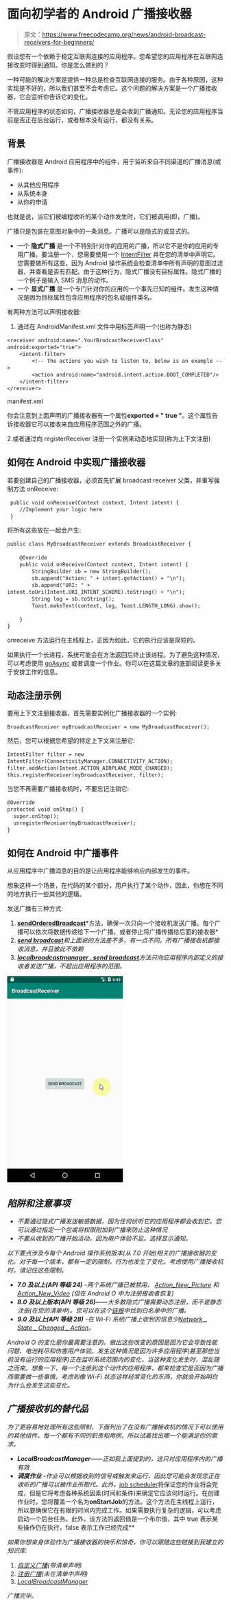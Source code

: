 # 面向初学者的 Android 广播接收器

> 原文：<https://www.freecodecamp.org/news/android-broadcast-receivers-for-beginners/>

假设您有一个依赖于稳定互联网连接的应用程序。您希望您的应用程序在互联网连接改变时得到通知。你是怎么做到的？

一种可能的解决方案是提供一种总是检查互联网连接的服务。由于各种原因，这种实现是不好的，所以我们甚至不会考虑它。这个问题的解决方案是一个广播接收器，它会监听你告诉它的变化。

不管应用程序的状态如何，广播接收器总是会收到广播通知。无论您的应用程序当前是否正在后台运行，或者根本没有运行，都没有关系。

## 背景

广播接收器是 Android 应用程序中的组件，用于监听来自不同渠道的广播消息(或事件):

*   从其他应用程序
*   从系统本身
*   从你的申请

也就是说，当它们被编程收听的某个动作发生时，它们被调用(即，广播)。

广播只是包装在意图对象中的一条消息。广播可以是隐式的或显式的。

*   一个 ******隐式广播****** 是一个不特别针对你的应用的广播，所以它不是你的应用的专用广播。要注册一个，您需要使用一个 [IntentFilter](https://developer.android.com/reference/android/content/IntentFilter) 并在您的清单中声明它。您需要做所有这些，因为 Android 操作系统会检查清单中所有声明的意图过滤器，并查看是否有匹配。由于这种行为，隐式广播没有目标属性。隐式广播的一个例子是输入 SMS 消息的动作。
*   一个 ******显式广播****** 是一个专门针对你的应用的一个事先已知的组件。发生这种情况是因为目标属性包含应用程序的包名或组件类名。

有两种方法可以声明接收器:

1.  通过在 AndroidManifest.xml 文件中用<receiver>标签声明一个(也称为静态)</receiver>

```
<receiver android:name=".YourBrodcastReceiverClass"  android:exported="true">
    <intent-filter>
        <!-- The actions you wish to listen to, below is an example -->
        <action android:name="android.intent.action.BOOT_COMPLETED"/>
    </intent-filter>
</receiver>
```

manifest.xml

你会注意到上面声明的广播接收器有一个属性******exported = " true "******。这个属性告诉接收器它可以接收来自应用程序范围之外的广播。

2.或者通过向 registerReceiver 注册一个实例来动态地实现(称为上下文注册)

## 如何在 Android 中实现广播接收器

若要创建自己的广播接收器，必须首先扩展 broadcast receiver 父类，并重写强制方法 onReceive:

```
 public void onReceive(Context context, Intent intent) {
    //Implement your logic here
 }
```

将所有这些放在一起会产生:

```
public class MyBroadcastReceiver extends BroadcastReceiver {

    @Override
    public void onReceive(Context context, Intent intent) {
        StringBuilder sb = new StringBuilder();
        sb.append("Action: " + intent.getAction() + "\n");
        sb.append("URI: " + intent.toUri(Intent.URI_INTENT_SCHEME).toString() + "\n");
        String log = sb.toString();
        Toast.makeText(context, log, Toast.LENGTH_LONG).show();

    }
}
```

onreceive 方法运行在主线程上，正因为如此，它的执行应该是简短的。

如果执行一个长进程，系统可能会在方法返回后终止该进程。为了避免这种情况，可以考虑使用 [goAsync](https://developer.android.com/reference/android/content/BroadcastReceiver.html#goAsync()) 或者调度一个作业。你可以在这篇文章的底部阅读更多关于安排工作的信息。

## 动态注册示例

要用上下文注册接收器，首先需要实例化广播接收器的一个实例:

```
BroadcastReceiver myBroadcastReceiver = new MyBroadcastReceiver(); 
```

然后，您可以根据您希望的特定上下文来注册它:

```
IntentFilter filter = new IntentFilter(ConnectivityManager.CONNECTIVITY_ACTION);
filter.addAction(Intent.ACTION_AIRPLANE_MODE_CHANGED);
this.registerReceiver(myBroadcastReceiver, filter); 
```

当您不再需要广播接收机时，不要忘记注销它:

```
@Override
protected void onStop() {
  super.onStop();
  unregisterReceiver(myBroadcastReceiver);
}
```

## 如何在 Android 中广播事件

从应用程序中广播消息的目的是让应用程序能够响应内部发生的事件。

想象这样一个场景，在代码的某个部分，用户执行了某个动作，因此，你想在不同的地方执行一些其他的逻辑。

发送广播有三种方式:

1.  [******sendOrderedBroadcast******](https://developer.android.com/reference/android/content/Context.html#sendOrderedBroadcast(android.content.Intent,%20java.lang.String))*方法，确保一次只向一个接收机发送广播。每个广播可以依次将数据传递给下一个广播，或者停止将广播传播给后面的接收器*
2.  *[******send broadcast******](https://developer.android.com/reference/android/content/Context.html#sendBroadcast(android.content.Intent))和上面说的方法差不多，有一点不同。所有广播接收机都接收消息，并且彼此不依赖*
3.  *[******localbroadcastmanager . send broadcast******](https://developer.android.com/reference/android/support/v4/content/LocalBroadcastManager.html#sendBroadcast(android.content.Intent))方法只向应用程序内部定义的接收者发送广播，不超出应用程序的范围。*

*![giphy](img/ccab97f23b1f76f20438306755078ba7.png)*

## *陷阱和注意事项*

*   *不要通过隐式广播发送敏感数据，因为任何侦听它的应用程序都会收到它。您可以通过指定一个包或将权限附加到广播来防止这种情况*
*   *不要从收到的广播开始活动，因为用户体验不足。选择显示通知。*

*以下要点涉及与每个 Android 操作系统版本(从 7.0 开始)相关的广播接收器的变化。对于每一个版本，都有一定的限制，行为也发生了变化。考虑使用广播接收机时，请记住这些限制。*

*   *******7.0 及以上(API 等级 24)****** -两个系统广播已被禁用， [Action_New_Picture](https://developer.android.com/reference/android/hardware/Camera.html#ACTION_NEW_PICTURE) 和 [Action_New_Video](https://developer.android.com/reference/android/hardware/Camera.html#ACTION_NEW_VIDEO) (但在 Android O 中为注册接收者恢复)*
*   *******8.0 及以上版本(API 等级 26)******——大多数隐式广播需要动态注册，而不是静态注册(在您的清单中)。您可以在这个[链接](https://developer.android.com/guide/components/broadcast-exceptions)中找到白名单中的广播。*
*   *******9.0 及以上(API 等级 28)****** -在 Wi-Fi 系统广播上收到的信息少[Network _ State _ Changed _ Action](https://developer.android.com/reference/android/net/wifi/WifiManager.html#NETWORK_STATE_CHANGED_ACTION)。*

*Android O 的变化是你最需要注意的。做出这些改变的原因是因为它会导致性能问题、电池耗尽和伤害用户体验。发生这种情况是因为许多应用程序(甚至那些当前没有运行的应用程序)正在监听系统范围内的变化，当这种变化发生时，混乱随之而来。想象一下，每一个注册到这个动作的应用程序，都来检查它是否因为广播而需要做一些事情。考虑到像 Wi-Fi 状态这样经常变化的东西，你就会开始明白为什么会发生这些变化。*

## *广播接收机的替代品*

*为了更容易地处理所有这些限制，下面列出了在没有广播接收机的情况下可以使用的其他组件。每一个都有不同的职责和用例，所以试着找出哪一个能满足你的需求。*

*   *******LocalBroadcastManager******——正如我上面提到的，这只对应用程序内的广播有效*
*   *******调度作业****** -作业可以根据收到的信号或触发来运行，因此您可能会发现您正在收听的广播可以被作业所取代。此外，*[job scheduler](https://developer.android.com/reference/android/app/job/JobScheduler.html)将保证您的作业将会完成，但是它将考虑各种系统因素(时间和条件)来确定它应该何时运行。在创建作业时，您将覆盖一个名为******onStartJob******的方法。这个方法在主线程上运行，所以要确保它在有限的时间内完成工作。如果需要执行复杂的逻辑，可以考虑启动一个后台任务。此外，该方法的返回值是一个布尔值，其中 true 表示某些操作仍在执行，false 表示工作已经完成**

*如果你想亲身体验作为广播接收器的快乐和惊奇，你可以跟随这些链接到我建立的知识库:*

1.  *[自定义广播](https://github.com/TomerPacific/MediumArticles/tree/master/BroadcastReceivers/CustomBroadcast)(带清单声明)*
2.  *[注册广播](https://github.com/TomerPacific/MediumArticles/tree/master/BroadcastReceivers/RegisteringBroadcast)(未在清单中声明)*
3.  *[LocalBroadcastManager](https://github.com/TomerPacific/MediumArticles/tree/master/BroadcastReceivers/LocalBroadcastManager)*

*广播完毕。*